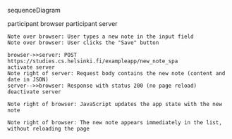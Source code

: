 sequenceDiagram

participant browser
participant server

    Note over browser: User types a new note in the input field
    Note over browser: User clicks the "Save" button

    browser->>server: POST https://studies.cs.helsinki.fi/exampleapp/new_note_spa
    activate server
    Note right of server: Request body contains the new note (content and date in JSON)
    server-->>browser: Response with status 200 (no page reload)
    deactivate server

    Note right of browser: JavaScript updates the app state with the new note

    Note right of browser: The new note appears immediately in the list, without reloading the page
